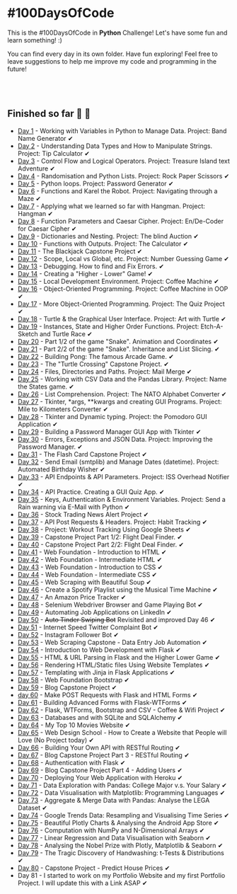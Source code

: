 # #100DaysOfCode

This is the #100DaysOfCode in **Python** Challenge! Let's have some fun and learn something! :)

You can find every day in its own folder. Have fun exploring! Feel free to leave suggestions to help me improve my code and programming in the future!
<br/>
<br/>
<br/>
<br/>
## Finished so far 🥳 🎊
- [Day 1](https://github.com/Ma-Ko-dev/100DaysOfCode/tree/main/Day%20001) - Working with Variables in Python to Manage Data. Project: Band Name Generator ✔
- [Day 2](https://github.com/Ma-Ko-dev/100DaysOfCode/tree/main/Day%20002) - Understanding Data Types and How to Manipulate Strings. Project: Tip Calculator ✔
- [Day 3](https://github.com/Ma-Ko-dev/100DaysOfCode/tree/main/Day%20003) - Control Flow and Logical Operators. Project: Treasure Island text Adventure ✔
- [Day 4](https://github.com/Ma-Ko-dev/100DaysOfCode/tree/main/Day%20004) - Randomisation and Python Lists. Project: Rock Paper Scissors ✔
- [Day 5](https://github.com/Ma-Ko-dev/100DaysOfCode/tree/main/Day%20005) - Python loops. Project: Password Generator ✔
- [Day 6](https://github.com/Ma-Ko-dev/100DaysOfCode/tree/main/Day%20006) - Functions and Karel the Robot. Project: Navigating through a Maze ✔
- [Day 7](https://github.com/Ma-Ko-dev/100DaysOfCode/tree/main/Day%20007) - Applying what we learned so far with Hangman. Project: Hangman ✔
- [Day 8](https://github.com/Ma-Ko-dev/100DaysOfCode/tree/main/Day%20008) - Function Parameters and Caesar Cipher. Project: En/De-Coder for Caesar Cipher ✔
- [Day 9](https://github.com/Ma-Ko-dev/100DaysOfCode/tree/main/Day%20009) - Dictionaries and Nesting. Project: The blind Auction  ✔
- [Day 10](https://github.com/Ma-Ko-dev/100DaysOfCode/tree/main/Day%20010) - Functions with Outputs. Project: The Calculator ✔
- [Day 11](https://github.com/Ma-Ko-dev/100DaysOfCode/tree/main/Day%20011) - The Blackjack Capstone Project ✔
- [Day 12](https://github.com/Ma-Ko-dev/100DaysOfCode/tree/main/Day%20012) - Scope, Local vs Global, etc. Project: Number Guessing Game ✔
- [Day 13](https://github.com/Ma-Ko-dev/100DaysOfCode/tree/main/Day%20013) - Debugging. How to find and Fix Errors. ✔
- [Day 14](https://github.com/Ma-Ko-dev/100DaysOfCode/tree/main/Day%20014) - Creating a "Higher - Lower" Game! ✔
- [Day 15](https://github.com/Ma-Ko-dev/100DaysOfCode/tree/main/Day%20015) - Local Development Environment. Project: Coffee Machine ✔
- [Day 16](https://github.com/Ma-Ko-dev/100DaysOfCode/tree/main/Day%20016) - Object-Oriented Programming. Project: Coffee Machine in OOP ✔
- [Day 17](https://github.com/Ma-Ko-dev/100DaysOfCode/tree/main/Day%20017) - More Object-Oriented Programming. Project: The Quiz Project ✔
- [Day 18](https://github.com/Ma-Ko-dev/100DaysOfCode/tree/main/Day%20018) - Turtle & the Graphical User Interface. Project: Art with Turtle ✔
- [Day 19](https://github.com/Ma-Ko-dev/100DaysOfCode/tree/main/Day%20019) - Instances, State and Higher Order Functions. Project: Etch-A-Sketch and Turtle Race ✔
- [Day 20](https://github.com/Ma-Ko-dev/100DaysOfCode/tree/main/Day%20020) - Part 1/2 of the game "Snake". Animation and Coordinates ✔
- [Day 21](https://github.com/Ma-Ko-dev/100DaysOfCode/tree/main/Day%20021) - Part 2/2 of the game "Snake". Inheritance and List Slicing. ✔
- [Day 22](https://github.com/Ma-Ko-dev/100DaysOfCode/tree/main/Day%20022) - Building Pong: The famous Arcade Game. ✔
- [Day 23](https://github.com/Ma-Ko-dev/100DaysOfCode/tree/main/Day%20023) - The "Turtle Crossing" Capstone Project. ✔
- [Day 24](https://github.com/Ma-Ko-dev/100DaysOfCode/tree/main/Day%20024) - Files, Directories and Paths. Project: Mail Merge ✔
- [Day 25](https://github.com/Ma-Ko-dev/100DaysOfCode/tree/main/Day%20025) - Working with CSV Data and the Pandas Library. Project: Name the States game. ✔
- [Day 26](https://github.com/Ma-Ko-dev/100DaysOfCode/tree/main/Day%20026) - List Comprehension. Project: The NATO Alphabet Converter ✔
- [Day 27](https://github.com/Ma-Ko-dev/100DaysOfCode/tree/main/Day%20027) - Tkinter, *args, **kwargs and creating GUI Programs. Project: Mile to Kilometers Converter ✔
- [Day 28](https://github.com/Ma-Ko-dev/100DaysOfCode/tree/main/Day%20028) - Tkinter and Dynamic typing. Project: the Pomodoro GUI Application ✔
- [Day 29](https://github.com/Ma-Ko-dev/100DaysOfCode/tree/main/Day%20029) - Building a Password Manager GUI App with Tkinter ✔
- [Day 30](https://github.com/Ma-Ko-dev/100DaysOfCode/tree/main/Day%20030) - Errors, Exceptions and JSON Data. Project: Improving the Password Manager. ✔
- [Day 31](https://github.com/Ma-Ko-dev/100DaysOfCode/tree/main/Day%20031) - The Flash Card Capstone Project ✔
- [Day 32](https://github.com/Ma-Ko-dev/100DaysOfCode/tree/main/Day%20032) - Send Email (smtplib) and Manage Dates (datetime). Project: Automated Birthday Wisher ✔
- [Day 33](https://github.com/Ma-Ko-dev/100DaysOfCode/tree/main/Day%20033) - API Endpoints & API Parameters. Project: ISS Overhead Notifier ✔
- [Day 34](https://github.com/Ma-Ko-dev/100DaysOfCode/tree/main/Day%20034) - API Practice. Creating a GUI Quiz App. ✔
- [Day 35](https://github.com/Ma-Ko-dev/100DaysOfCode/tree/main/Day%20035) - Keys, Authentication & Environment Variables. Project: Send a Rain warning via E-Mail with Python ✔
- [Day 36](https://github.com/Ma-Ko-dev/100DaysOfCode/tree/main/Day%20036) - Stock Trading News Alert Project ✔
- [Day 37](https://github.com/Ma-Ko-dev/100DaysOfCode/tree/main/Day%20037) - API Post Requests & Headers. Project: Habit Tracking ✔
- [Day 38](https://github.com/Ma-Ko-dev/100DaysOfCode/tree/main/Day%20038) - Project: Workout Tracking Using Google Sheets ✔
- [Day 39](https://github.com/Ma-Ko-dev/100DaysOfCode/tree/main/Day%20039) - Capstone Project Part 1/2: Flight Deal Finder. ✔
- [Day 40](https://github.com/Ma-Ko-dev/100DaysOfCode/tree/main/Day%20040) - Capstone Project Part 2/2: Flight Deal Finder. ✔
- [Day 41](https://github.com/Ma-Ko-dev/100DaysOfCode/tree/main/Day%20041) - Web Foundation - Introduction to HTML ✔
- [Day 42](https://github.com/Ma-Ko-dev/100DaysOfCode/tree/main/Day%20042) - Web Foundation - Intermediate HTML ✔
- [Day 43](https://github.com/Ma-Ko-dev/100DaysOfCode/tree/main/Day%20043) - Web Foundation - Introduction to CSS ✔
- [Day 44](https://github.com/Ma-Ko-dev/100DaysOfCode/tree/main/Day%20044) - Web Foundation - Intermediate CSS ✔
- [Day 45](https://github.com/Ma-Ko-dev/100DaysOfCode/tree/main/Day%20045) - Web Scraping with Beautiful Soup ✔
- [Day 46](https://github.com/Ma-Ko-dev/100DaysOfCode/tree/main/Day%20046) - Create a Spotify Playlist using the Musical Time Machine ✔
- [Day 47](https://github.com/Ma-Ko-dev/100DaysOfCode/tree/main/Day%20047) - An Amazon Price Tracker ✔
- [Day 48](https://github.com/Ma-Ko-dev/100DaysOfCode/tree/main/Day%20048) - Selenium Webdriver Browser and Game Playing Bot ✔
- [Day 49](https://github.com/Ma-Ko-dev/100DaysOfCode/tree/main/Day%20049) - Automating Job Applications on LinkedIn ✔
- [Day 50](https://github.com/Ma-Ko-dev/100DaysOfCode/tree/main/Day%20050) - ~~Auto Tinder Swiping Bot~~ Revisited and improved Day 46 ✔
- [Day 51](https://github.com/Ma-Ko-dev/100DaysOfCode/tree/main/Day%20051) - Internet Speed Twitter Complaint Bot ✔
- [Day 52](https://github.com/Ma-Ko-dev/100DaysOfCode/tree/main/Day%20052) - Instagram Follower Bot ✔
- [Day 53](https://github.com/Ma-Ko-dev/100DaysOfCode/tree/main/Day%20053) - Web Scraping Capstone - Data Entry Job Automation ✔
- [Day 54](https://github.com/Ma-Ko-dev/100DaysOfCode/tree/main/Day%20054) - Introduction to Web Development with Flask ✔
- [Day 55](https://github.com/Ma-Ko-dev/100DaysOfCode/tree/main/Day%20055) - HTML & URL Parsing in Flask and the Higher Lower Game ✔
- [Day 56](https://github.com/Ma-Ko-dev/100DaysOfCode/tree/main/Day%20056) - Rendering HTML/Static files Using Website Templates ✔
- [Day 57](https://github.com/Ma-Ko-dev/100DaysOfCode/tree/main/Day%20057) - Templating with Jinja in Flask Applications ✔
- [Day 58](https://github.com/Ma-Ko-dev/100DaysOfCode/tree/main/Day%20058) - Web Foundation Bootstrap ✔
- [Day 59](https://github.com/Ma-Ko-dev/100DaysOfCode/tree/main/Day%20059) - Blog Capstone Project ✔
- [day 60](https://github.com/Ma-Ko-dev/100DaysOfCode/tree/main/Day%20060) - Make POST Requests with Flask and HTML Forms ✔
- [Day 61](https://github.com/Ma-Ko-dev/100DaysOfCode/tree/main/Day%20061) - Building Advanced Forms with Flask-WTForms ✔
- [Day 62](https://github.com/Ma-Ko-dev/100DaysOfCode/tree/main/Day%20062) - Flask, WTForms, Bootstrap and CSV - Coffee & Wifi Project ✔
- [Day 63](https://github.com/Ma-Ko-dev/100DaysOfCode/tree/main/Day%20063) - Databases and with SQLite and SQLAlchemy ✔
- [Day 64](https://github.com/Ma-Ko-dev/100DaysOfCode/tree/main/Day%20064) - My Top 10 Movies Website ✔
- [Day 65](https://github.com/Ma-Ko-dev/100DaysOfCode/tree/main/Day%20065) - Web Design School - How to Create a Website that People will Love (No Project today) ✔
- [Day 66](https://github.com/Ma-Ko-dev/100DaysOfCode/tree/main/Day%20066) - Building Your Own API with RESTful Routing ✔
- [Day 67](https://github.com/Ma-Ko-dev/100DaysOfCode/tree/main/Day%20067) - Blog Capstone Project Part 3 - RESTful Routing ✔
- [Day 68](https://github.com/Ma-Ko-dev/100DaysOfCode/tree/main/Day%20068) - Authentication with Flask ✔
- [Day 69](https://github.com/Ma-Ko-dev/100DaysOfCode/tree/main/Day%20069) - Blog Capstone Project Part 4 - Adding Users ✔ 
- [Day 70](https://github.com/Ma-Ko-dev/100DaysOfCode/tree/main/Day%20070) - Deploying Your Web Application with Heroku ✔
- [Day 71](https://github.com/Ma-Ko-dev/100DaysOfCode/tree/main/Day%20071) - Data Exploration with Pandas: College Major v.s. Your Salary ✔
- [Day 72](https://github.com/Ma-Ko-dev/100DaysOfCode/tree/main/Day%20072) - Data Visualisation with Matplotlib: Programming Languages ✔
- [Day 73](https://github.com/Ma-Ko-dev/100DaysOfCode/tree/main/Day%20073) - Aggregate & Merge Data with Pandas: Analyse the LEGA Dataset ✔
- [Day 74](https://github.com/Ma-Ko-dev/100DaysOfCode/tree/main/Day%20074) - Google Trends Data: Resampling and Visualising Time Series ✔
- [Day 75](https://github.com/Ma-Ko-dev/100DaysOfCode/tree/main/Day%20075) - Beautiful Plotly Charts & Analysing the Android App Store ✔
- [Day 76](https://github.com/Ma-Ko-dev/100DaysOfCode/tree/main/Day%20076) - Computation with NumPy and N-Dimensional Arrays ✔
- [Day 77](https://github.com/Ma-Ko-dev/100DaysOfCode/tree/main/Day%20077) - Linear Regression and Data Visualisation with Seaborn ✔
- [Day 78](https://github.com/Ma-Ko-dev/100DaysOfCode/tree/main/Day%20078) - Analysing the Nobel Prize with Plotly, Matplotlib & Seaborn ✔
- [Day 79](https://github.com/Ma-Ko-dev/100DaysOfCode/tree/main/Day%20079) - The Tragic Discovery of Handwashing: t-Tests & Distributions ✔
- [Day 80](https://github.com/Ma-Ko-dev/100DaysOfCode/tree/main/Day%20080) - Capstone Project - Predict House Prices ✔
- Day 81 - I started to work on my Portfolio Website and my first Portfolio Project. I will update this with a Link ASAP ✔